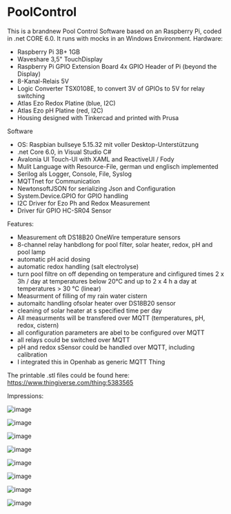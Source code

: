 # PoolControl
This is a brandnew Pool Control Software based on an Raspberry Pi, coded in .net CORE 6.0. It runs with mocks in an Windows Environment.
Hardware:
- Raspberry Pi 3B+ 1GB
- Waveshare 3,5" TouchDisplay
- Raspberry Pi GPIO Extension Board 4x GPIO Header of Pi (beyond the Display)
- 8-Kanal-Relais 5V
- Logic Converter TSX0108E, to convert 3V of GPIOs to 5V for relay switching
- Atlas Ezo Redox Platine (blue, I2C)
- Atlas Ezo pH Platine (red, I2C)
- Housing designed with Tinkercad and printed with Prusa

Software	
- OS: Raspbian bullseye 5.15.32 mit voller Desktop-Unterstützung
- .net Core 6.0, in Visual Studio C#
- Avalonia UI Touch-UI with XAML and ReactiveUI / Fody
- Mulit Language with Resource-File, german und englisch implemented
- Serilog als Logger, Console, File, Syslog
- MQTTnet for Communication
- NewtonsoftJSON for serializing Json and Configuration
- System.Device.GPIO for GPIO handling
- I2C Driver for Ezo Ph and Redox Measurement
- Driver für GPIO HC-SR04 Sensor

Features:
- Measurement oft DS18B20 OneWire temperature sensors
- 8-channel relay hanbdlong for pool filter, solar heater, redox, pH and pool lamp
- automatic pH acid dosing
- automatic redox handling (salt electrolyse)
- turn pool filtre on off depending on temperature and cinfigured times 2 x 3h / day at temperatures below 20°C and up to 2 x 4 h a day at temperatures > 30 °C (linear)
- Measurment of filling of my rain water cistern
- automaitc handling ofsolar heater over DS18B20 sensor
- cleaning of solar heater at s specified time per day
- All measurments will be transfered over MQTT (temperatures, pH, redox, cistern)
- all configuration parameters are abel to be configured over MQTT
- all relays could be switched over MQTT
- pH and redox sSensor could be handled over MQTT, including calibration
- I integrated this in Openhab as generic MQTT Thing

The printable .stl files could be found here:
https://www.thingiverse.com/thing:5383565

Impressions:

![image](https://user-images.githubusercontent.com/15065072/168045938-3de59ce1-81f1-497f-ac0f-714105303de1.png)

![image](https://user-images.githubusercontent.com/15065072/168045991-5ee91ce0-a7f1-400e-a9b7-eb51fb8ae487.png)

![image](https://user-images.githubusercontent.com/15065072/168046041-2a5c2fb3-a5a2-4c48-a082-4280c84ddcfd.png)

![image](https://user-images.githubusercontent.com/15065072/168046065-fad64f4a-37bb-413a-8254-2bc93106f913.png)

![image](https://user-images.githubusercontent.com/15065072/168046088-419ad53e-7598-41af-8cf7-e962308e4593.png)

![image](https://user-images.githubusercontent.com/15065072/168046108-d9cad216-3cf1-4f39-8448-e658798d0bcf.png)

![image](https://user-images.githubusercontent.com/15065072/168046364-94caa5de-7882-41be-a0a1-73f5d06769ac.png)

![image](https://user-images.githubusercontent.com/15065072/168046420-1908465c-4d24-4caf-b76f-63fbd81dd368.png)

